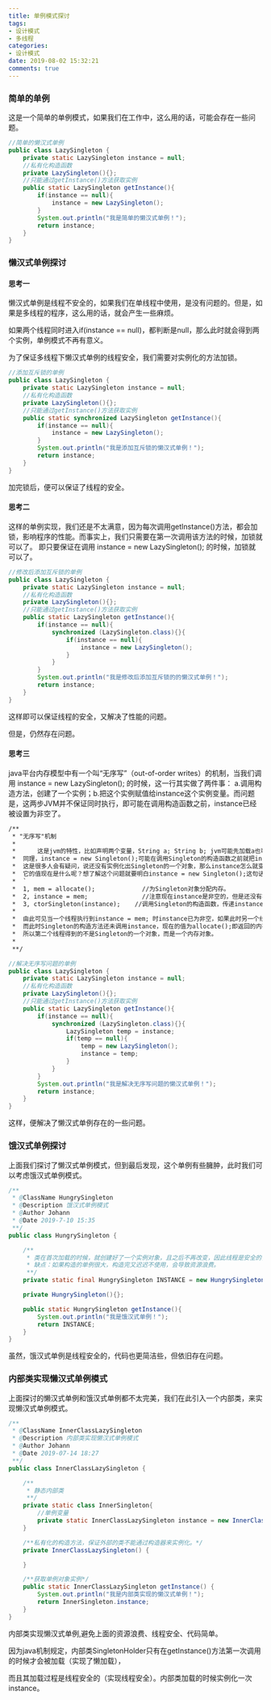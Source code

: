 ```yaml
---
title: 单例模式探讨
tags: 
- 设计模式
- 多线程
categories:
- 设计模式
date: 2019-08-02 15:32:21
comments: true
---
```

### 简单的单例

这是一个简单的单例模式，如果我们在工作中，这么用的话，可能会存在一些问题。
```java
//简单的懒汉式单例
public class LazySingleton {
    private static LazySingleton instance = null;
    //私有化构造函数
    private LazySingleton(){};
    //只能通过getInstance()方法获取实例
    public static LazySingleton getInstance(){
        if(instance == null){
            instance = new LazySingleton();
        }
        System.out.println("我是简单的懒汉式单例！");
        return instance;
    }
}
```
<!-- more -->

### 懒汉式单例探讨

#### 思考一

懒汉式单例是线程不安全的，如果我们在单线程中使用，是没有问题的。但是，如果是多线程的程序，这么用的话，就会产生一些麻烦。

如果两个线程同时进入if(instance == null)，都判断是null，那么此时就会得到两个实例，单例模式不再有意义。

为了保证多线程下懒汉式单例的线程安全，我们需要对实例化的方法加锁。

```java
//添加互斥锁的单例
public class LazySingleton {
    private static LazySingleton instance = null;
    //私有化构造函数
    private LazySingleton(){};
    //只能通过getInstance()方法获取实例
    public static synchronized LazySingleton getInstance(){
        if(instance == null){
            instance = new LazySingleton();
        }
        System.out.println("我是添加互斥锁的懒汉式单例！");
        return instance;
    }
}
```
加完锁后，便可以保证了线程的安全。

#### 思考二

这样的单例实现，我们还是不太满意，因为每次调用getInstance()方法，都会加锁，影响程序的性能。而事实上，我们只需要在第一次调用该方法的时候，加锁就可以了。
即只要保证在调用 instance = new LazySingleton(); 的时候，加锁就可以了。

```java
//修改后添加互斥锁的单例
public class LazySingleton {
    private static LazySingleton instance = null;
    //私有化构造函数
    private LazySingleton(){};
    //只能通过getInstance()方法获取实例
    public static LazySingleton getInstance(){
        if(instance == null){
            synchronized (LazySingleton.class){}{
                if(instance == null){
                    instance = new LazySingleton();
                }
            }
        }
        System.out.println("我是修改后添加互斥锁的的懒汉式单例！");
        return instance;
    }
}
```

这样即可以保证线程的安全，又解决了性能的问题。

但是，仍然存在问题。

#### 思考三

java平台内存模型中有一个叫“无序写”（out-of-order writes）的机制，当我们调用 instance = new LazySingleton(); 的时候，这一行其实做了两件事：
a.调用构造方法，创建了一个实例；b.把这个实例赋值给instance这个实例变量。而问题是，这两步JVM并不保证同时执行，即可能在调用构造函数之前，instance已经被设置为非空了。

```html
/**
 * "无序写"机制
 *
 *      这是jvm的特性，比如声明两个变量，String a; String b; jvm可能先加载a也可能先加载b。
 *  同理，instance = new Singleton();可能在调用Singleton的构造函数之前就把instance置成了非空。
 *  这是很多人会有疑问，说还没有实例化出Singleton的一个对象，那么instance怎么就变成非空了呢？
 *  它的值现在是什么呢？想了解这个问题就要明白instance = new Singleton();这句话是怎么执行的，下面用一段伪代码向大家解释一下：
 *  `
 *  1, mem = allocate();             //为Singleton对象分配内存。
 *  2, instance = mem;               //注意现在instance是非空的，但是还没有被初始化。
 *  3, ctorSingleton(instance);    //调用Singleton的构造函数，传递instance.
 *  
 *  由此可见当一个线程执行到instance = mem; 时instance已为非空，如果此时另一个线程进入程序判断instance为非空，那么直接就跳转到return instance;
 *  而此时Singleton的构造方法还未调用instance，现在的值为allocate();即返回的内存对象。
 *  所以第二个线程得到的不是Singleton的一个对象，而是一个内存对象。
 *
 **/

```

```java
//解决无序写问题的单例
public class LazySingleton {
    private static LazySingleton instance = null;
    //私有化构造函数
    private LazySingleton(){};
    //只能通过getInstance()方法获取实例
    public static LazySingleton getInstance(){
        if(instance == null){
            synchronized (LazySingleton.class){}{
                LazySingleton temp = instance;
                if(temp == null){
                    temp = new LazySingleton();
                    instance = temp;
                }
            }
        }
        System.out.println("我是解决无序写问题的懒汉式单例！");
        return instance;
    }
}
```

这样，便解决了懒汉式单例存在的一些问题。


### 饿汉式单例探讨

上面我们探讨了懒汉式单例模式，但到最后发现，这个单例有些臃肿，此时我们可以考虑饿汉式单例模式。

```java
/**
 * @ClassName HungrySingleton
 * @Description 饿汉式单例模式
 * @Author Johann
 * @Date 2019-7-10 15:35
 **/
public class HungrySingleton {

    /**
     * 类在首次加载的时候，就创建好了一个实例对象，且之后不再改变，因此线程是安全的，可用于多线程。
     * 缺点：如果构造的单例很大，构造完又迟迟不使用，会导致资源浪费。
     **/
    private static final HungrySingleton INSTANCE = new HungrySingleton();

    private HungrySingleton(){};

    public static HungrySingleton getInstance(){
        System.out.println("我是饿汉式单例！");
        return INSTANCE;
    }
}
```
虽然，饿汉式单例是线程安全的，代码也更简洁些，但依旧存在问题。

### 内部类实现懒汉式单例模式

上面探讨的懒汉式单例和饿汉式单例都不太完美，我们在此引入一个内部类，来实现懒汉式单例模式。

```java
/**
 * @ClassName InnerClassLazySingleton
 * @Description 内部类实现懒汉式单例模式
 * @Author Johann
 * @Date 2019-07-14 18:27
 **/
public class InnerClassLazySingleton {

    /**
     * 静态内部类
     **/
    private static class InnerSingleton{
        //单例变量
        private static InnerClassLazySingleton instance = new InnerClassLazySingleton();
    }

    /**私有化的构造方法，保证外部的类不能通过构造器来实例化。*/
    private InnerClassLazySingleton() {

    }

    /**获取单例对象实例*/
    public static InnerClassLazySingleton getInstance() {
        System.out.println("我是内部类实现的懒汉式单例！");
        return InnerSingleton.instance;
    }
}
```

内部类实现懒汉式单例,避免上面的资源浪费、线程安全、代码简单。

因为java机制规定，内部类SingletonHolder只有在getInstance()方法第一次调用的时候才会被加载（实现了懒加载），

而且其加载过程是线程安全的（实现线程安全）。内部类加载的时候实例化一次instance。
